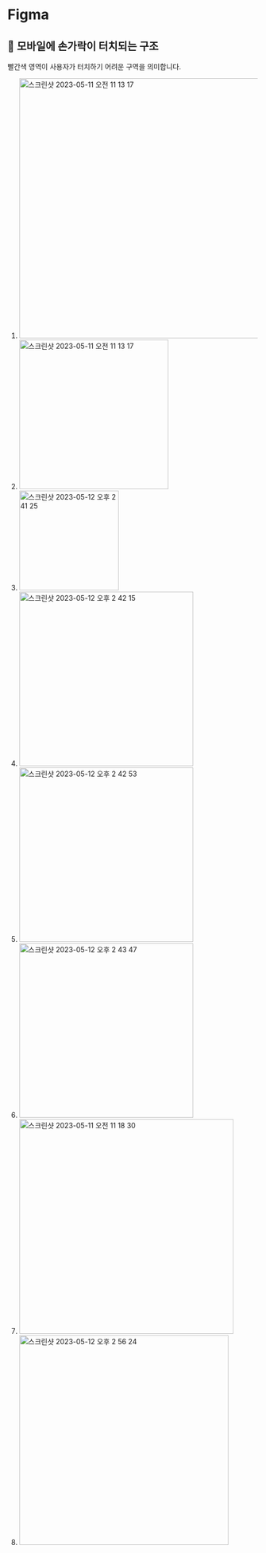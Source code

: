 # Figma
## 🍑 모바일에 손가락이 터치되는 구조 

빨간색 영역이 사용자가 터치하기 어려운 구역을 의미합니다.

1. <img width="522" alt="스크린샷 2023-05-11 오전 11 13 17" src="https://github.com/PhoebeYoon/Figma/assets/48478079/cc22d3e7-f6eb-45d0-91ca-7beb4fc32e6a">


2. <img width="300" alt="스크린샷 2023-05-11 오전 11 13 17" src="https://github.com/PhoebeYoon/Figma/assets/48478079/66a68bd9-ad52-4d71-894d-750e71d35e41">

3. <img width="200" alt="스크린샷 2023-05-12 오후 2 41 25" src="https://github.com/PhoebeYoon/Figma/assets/48478079/a6aa53bf-ec0f-43dd-8e19-38c48175d471">


4. <img width="350" alt="스크린샷 2023-05-12 오후 2 42 15" src="https://github.com/PhoebeYoon/Figma/assets/48478079/d502a324-cee4-47f0-9470-5a1fb1d661eb">


5. <img width="350" alt="스크린샷 2023-05-12 오후 2 42 53" src="https://github.com/PhoebeYoon/Figma/assets/48478079/a3477622-cff5-462e-addf-0c59e7bd29e9">


6.  <img width="350" alt="스크린샷 2023-05-12 오후 2 43 47" src="https://github.com/PhoebeYoon/Figma/assets/48478079/d8fbd2e0-f92f-474b-ae21-ed02d9f5dfb6">

7. <img width="431" alt="스크린샷 2023-05-11 오전 11 18 30" src="https://github.com/PhoebeYoon/Figma/assets/48478079/5c5d0bcf-e188-4ede-b831-91f2396fc348">


8. <img width="421" alt="스크린샷 2023-05-12 오후 2 56 24" src="https://github.com/PhoebeYoon/Figma/assets/48478079/ccabbdd7-59e6-40f6-b3fc-36332249cdaa">
